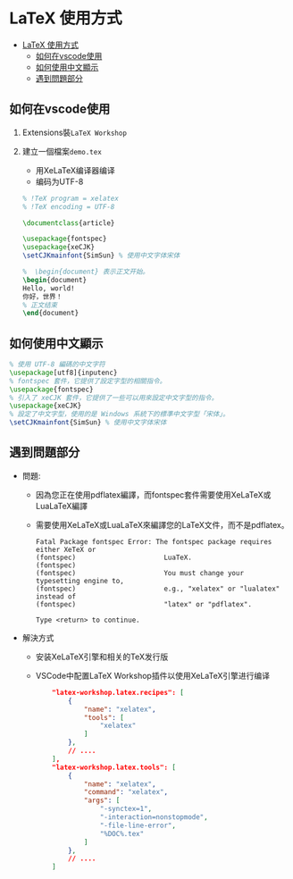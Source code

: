# LaTeX 使用方式

- [LaTeX 使用方式](#latex-使用方式)
  - [如何在vscode使用](#如何在vscode使用)
  - [如何使用中文顯示](#如何使用中文顯示)
  - [遇到問題部分](#遇到問題部分)

## 如何在vscode使用

1. Extensions裝```LaTeX Workshop```
2. 建立一個檔案```demo.tex```
    - 用XeLaTeX编译器编译
    - 编码为UTF-8

    ```tex
    % !TeX program = xelatex
    % !TeX encoding = UTF-8

    \documentclass{article}

    \usepackage{fontspec}
    \usepackage{xeCJK}
    \setCJKmainfont{SimSun} % 使用中文字体宋体

    %  \begin{document} 表示正文开始。 
    \begin{document}
    Hello, world!
    你好，世界！
    % 正文结束
    \end{document}

    ```

## 如何使用中文顯示

```tex
% 使用 UTF-8 編碼的中文字符
\usepackage[utf8]{inputenc}
% fontspec 套件，它提供了設定字型的相關指令。
\usepackage{fontspec}
% 引入了 xeCJK 套件，它提供了一些可以用來設定中文字型的指令。
\usepackage{xeCJK}
% 設定了中文字型，使用的是 Windows 系統下的標準中文字型「宋体」。
\setCJKmainfont{SimSun} % 使用中文字体宋体
```

## 遇到問題部分

- 問題:
  - 因為您正在使用pdflatex編譯，而fontspec套件需要使用XeLaTeX或LuaLaTeX編譯
  - 需要使用XeLaTeX或LuaLaTeX來編譯您的LaTeX文件，而不是pdflatex。

    ```log
    Fatal Package fontspec Error: The fontspec package requires either XeTeX or
    (fontspec)                      LuaTeX.
    (fontspec)                      
    (fontspec)                      You must change your typesetting engine to,
    (fontspec)                      e.g., "xelatex" or "lualatex" instead of
    (fontspec)                      "latex" or "pdflatex".

    Type <return> to continue.
    ```

- 解決方式
  - 安装XeLaTeX引擎和相关的TeX发行版
  - VSCode中配置LaTeX Workshop插件以使用XeLaTeX引擎进行编译

    ```json
        "latex-workshop.latex.recipes": [
            {
                "name": "xelatex",
                "tools": [
                    "xelatex"
                ]
            },
            // ....
        ],
        "latex-workshop.latex.tools": [
            {
                "name": "xelatex",
                "command": "xelatex",
                "args": [
                    "-synctex=1",
                    "-interaction=nonstopmode",
                    "-file-line-error",
                    "%DOC%.tex"
                ]
            },
            // ....
        ]
    ```
